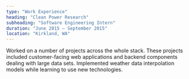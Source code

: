 ```yaml
---
type: "Work Experience"
heading: "Clean Power Research"
subheading: "Software Engineering Intern"
duration: "June 2015 – September 2015"
location: "Kirkland, WA"
---
```


Worked on a number of projects across the whole stack. These projects included customer-facing web applications and backend components dealing with large data sets. Implemented weather data interpolation models while learning to use new technologies.

